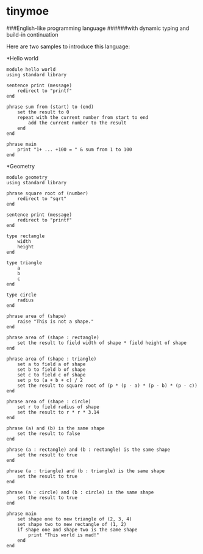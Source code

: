 tinymoe
=======

###English-like programming language
######with dynamic typing and build-in continuation

Here are two samples to introduce this language:

*Hello world

	module hello world
	using standard library

	sentence print (message)
		redirect to "printf"
	end
	
	phrase sum from (start) to (end)
		set the result to 0
		repeat with the current number from start to end
			add the current number to the result
		end
	end
	
	phrase main
		print "1+ ... +100 = " & sum from 1 to 100
	end

*Geometry

	module geometry
	using standard library

	phrase square root of (number)
		redirect to "sqrt"
	end

	sentence print (message)
		redirect to "printf"
	end

	type rectangle
		width
		height
	end

	type triangle
		a
		b
		c
	end

	type circle
		radius
	end

	phrase area of (shape)
		raise "This is not a shape."
	end

	phrase area of (shape : rectangle)
		set the result to field width of shape * field height of shape
	end

	phrase area of (shape : triangle)
		set a to field a of shape
		set b to field b of shape
		set c to field c of shape
		set p to (a + b + c) / 2
		set the result to square root of (p * (p - a) * (p - b) * (p - c))
	end

	phrase area of (shape : circle)
		set r to field radius of shape
		set the result to r * r * 3.14
	end

	phrase (a) and (b) is the same shape
		set the result to false
	end

	phrase (a : rectangle) and (b : rectangle) is the same shape
		set the result to true
	end

	phrase (a : triangle) and (b : triangle) is the same shape
		set the result to true
	end

	phrase (a : circle) and (b : circle) is the same shape
		set the result to true
	end

	phrase main
		set shape one to new triangle of (2, 3, 4)
		set shape two to new rectangle of (1, 2)
		if shape one and shape two is the same shape
			print "This world is mad!"
		end
	end